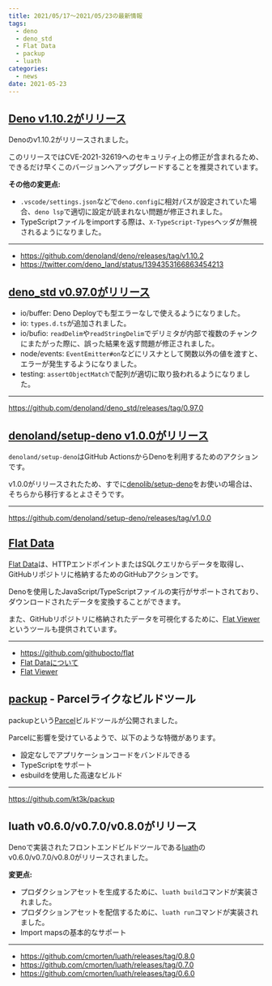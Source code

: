 ```yaml
---
title: 2021/05/17〜2021/05/23の最新情報
tags:
  - deno
  - deno_std
  - Flat Data
  - packup
  - luath
categories:
  - news
date: 2021-05-23
---
```


## [Deno v1.10.2がリリース](https://github.com/denoland/deno/releases/tag/v1.10.2)

Denoのv1.10.2がリリースされました。

このリリースではCVE-2021-32619へのセキュリティ上の修正が含まれるため、できるだけ早くこのバージョンへアップグレードすることを推奨されています。

**その他の変更点:**

* `.vscode/settings.json`などで`deno.config`に相対パスが設定されていた場合、`deno lsp`で適切に設定が読まれない問題が修正されました。
* TypeScriptファイルをimportする際は、`X-TypeScript-Types`ヘッダが無視されるようになりました。

---

* https://github.com/denoland/deno/releases/tag/v1.10.2
* https://twitter.com/deno_land/status/1394353166863454213

## [deno_std v0.97.0がリリース](https://github.com/denoland/deno_std/releases/tag/0.97.0)

* io/buffer: Deno Deployでも型エラーなしで使えるようになりました。
* io: `types.d.ts`が追加されました。
* io/bufio: `readDelim`や`readStringDelim`でデリミタが内部で複数のチャンクにまたがった際に、誤った結果を返す問題が修正されました。
* node/events: `EventEmitter#on`などにリスナとして関数以外の値を渡すと、エラーが発生するようになりました。
* testing: `assertObjectMatch`で配列が適切に取り扱われるようになりました。

---

https://github.com/denoland/deno_std/releases/tag/0.97.0

## [denoland/setup-deno v1.0.0がリリース](https://github.com/denoland/setup-deno/releases/tag/v1.0.0)

`denoland/setup-deno`はGitHub ActionsからDenoを利用するためのアクションです。

v1.0.0がリリースされたため、すでに[denolib/setup-deno](https://github.com/denolib/setup-deno)をお使いの場合は、そちらから移行するとよさそうです。

---

https://github.com/denoland/setup-deno/releases/tag/v1.0.0

## [Flat Data](https://github.com/githubocto/flat)

[Flat Data](https://github.com/githubocto/flat)は、HTTPエンドポイントまたはSQLクエリからデータを取得し、GitHubリポジトリに格納するためのGitHubアクションです。

Denoを使用したJavaScript/TypeScriptファイルの実行がサポートされており、ダウンロードされたデータを変換することができます。

また、GitHubリポジトリに格納されたデータを可視化するために、[Flat Viewer](https://flatgithub.com/)というツールも提供されています。

---

* https://github.com/githubocto/flat
* [Flat Dataについて](https://octo.github.com/projects/flat-data)
* [Flat Viewer](https://flatgithub.com/)

## [packup](https://github.com/kt3k/packup) - Parcelライクなビルドツール

packupという[Parcel](https://parceljs.org/)ビルドツールが公開されました。

Parcelに影響を受けているようで、以下のような特徴があります。

* 設定なしでアプリケーションコードをバンドルできる
* TypeScriptをサポート
* esbuildを使用した高速なビルド

---

https://github.com/kt3k/packup

## luath v0.6.0/v0.7.0/v0.8.0がリリース

Denoで実装されたフロントエンドビルドツールである[luath](https://github.com/cmorten/luath)のv0.6.0/v0.7.0/v0.8.0がリリースされました。

**変更点:**

* プロダクションアセットを生成するために、`luath build`コマンドが実装されました。
* プロダクションアセットを配信するために、`luath run`コマンドが実装されました。
* Import mapsの基本的なサポート

---

- https://github.com/cmorten/luath/releases/tag/0.8.0
- https://github.com/cmorten/luath/releases/tag/0.7.0
- https://github.com/cmorten/luath/releases/tag/0.6.0

